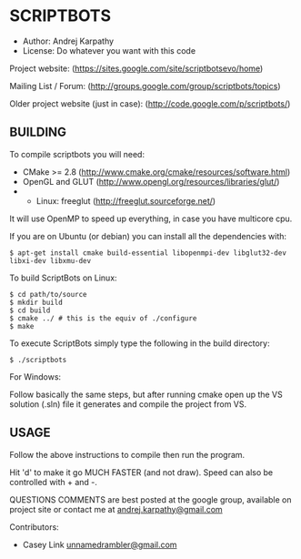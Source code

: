 SCRIPTBOTS
==========
* Author: Andrej Karpathy
* License: Do whatever you want with this code

Project website: 
(https://sites.google.com/site/scriptbotsevo/home)

Mailing List / Forum:
(http://groups.google.com/group/scriptbots/topics)

Older project website (just in case):
(http://code.google.com/p/scriptbots/)

BUILDING
---------

To compile scriptbots you will need:

* CMake >= 2.8 (http://www.cmake.org/cmake/resources/software.html)
* OpenGL and GLUT (http://www.opengl.org/resources/libraries/glut/)
* * Linux: freeglut (http://freeglut.sourceforge.net/) 

It will use OpenMP to speed up everything, in case you have multicore cpu.

If you are on Ubuntu (or debian) you can install all the dependencies with:

    $ apt-get install cmake build-essential libopenmpi-dev libglut32-dev libxi-dev libxmu-dev

To build ScriptBots on Linux:

    $ cd path/to/source
    $ mkdir build
    $ cd build
    $ cmake ../ # this is the equiv of ./configure
    $ make

To execute ScriptBots simply type the following in the build directory:

    $ ./scriptbots

For Windows: 

Follow basically the same steps, but after running cmake open up the VS solution (.sln) file it generates and compile the project from VS.


USAGE
------

Follow the above instructions to compile then run the program.

Hit 'd' to make it go MUCH FASTER (and not draw). Speed can also be controlled with + and -.


QUESTIONS COMMENTS are best posted at the google group, available on project site
or contact me at andrej.karpathy@gmail.com

Contributors:

* Casey Link <unnamedrambler@gmail.com>
